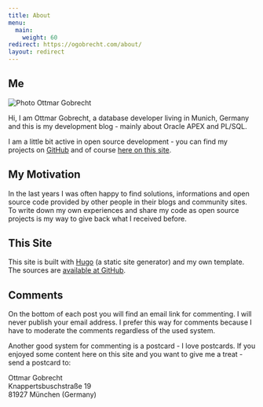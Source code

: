 ```yaml
---
title: About
menu:
  main:
    weight: 60
redirect: https://ogobrecht.com/about/
layout: redirect
---
```


## Me

<img src="/assets/images/avatar.jpg" alt="Photo Ottmar Gobrecht" title="Ottmar Gobrecht" class="left avatar"/>

Hi, I am Ottmar Gobrecht, a database developer living in Munich, Germany and this is my development blog - mainly about Oracle APEX and PL/SQL.

I am a little bit active in open source development - you can find my projects on [GitHub][gh] and of course [here on this site][pro].

<span class="clear"></span>


## My Motivation

In the last years I was often happy to find solutions, informations and open source code provided by other people in their blogs and community sites. To write down my own experiences and share my code as open source projects is my way to give back what I received before.


## This Site

This site is built with [Hugo][hugo] (a static site generator) and my own template. The sources are [available at GitHub][ghp].


## Comments

On the bottom of each post you will find an email link for commenting. I will never publish your email address. I prefer this way for comments because I have to moderate the comments regardless of the used system.

Another good system for commenting is a postcard - I love postcards. If you enjoyed some content here on this site and you want to give me a treat - send a postcard to:

Ottmar Gobrecht  
Knappertsbuschstraße 19  
81927 München (Germany)



[gh]: https://github.com/ogobrecht/
[ghp]: https://github.com/ogobrecht/ogobrecht.github.io.sources
[hugo]: https://gohugo.io/
[pro]: /tags/project/
